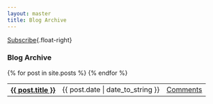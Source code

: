 ```yaml
---
layout: master
title: Blog Archive
---
```

[Subscribe](/atom.xml){.float-right}

<h3>Blog Archive</h3>
<table class='post-list'>
{% for post in site.posts %}
  <tr>
    <th><a href='{{ site.url }}{{ post.url }}'>{{ post.title }}</a></th>
    <td>{{ post.date | date_to_string }}</td>
    <td><a href='{{ site.url }}{{post.url}}#disqus_thread'>Comments</a></td>
  </tr>
{% endfor %}
</table>
